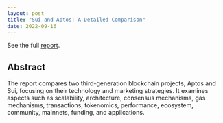 ```yaml
---
layout: post
title: "Sui and Aptos: A Detailed Comparison"
date: 2022-09-16
---
```


See the full [report](https://docsend.com/view/95peai8qat69c3y8).

## Abstract
The report compares two third-generation blockchain projects, Aptos and Sui, focusing on their technology and marketing strategies. It examines aspects such as scalability, architecture, consensus mechanisms, gas mechanisms, transactions, tokenomics, performance, ecosystem, community, mainnets, funding, and applications.
